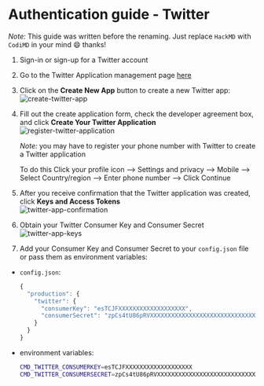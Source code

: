 # Authentication guide - Twitter

*Note:* This guide was written before the renaming. Just replace `HackMD` with `CodiMD` in your mind :smile: thanks!

1. Sign-in or sign-up for a Twitter account

2. Go to the Twitter Application management page [here](https://apps.twitter.com/)

3. Click on the **Create New App** button to create a new Twitter app:  
   ![create-twitter-app](../../images/auth/create-twitter-app.png)

4. Fill out the create application form, check the developer agreement box, and click **Create Your Twitter Application**  
   ![register-twitter-application](../../images/auth/register-twitter-application.png)

   *Note:* you may have to register your phone number with Twitter to create a Twitter application

   To do this Click your profile icon --> Settings and privacy --> Mobile  --> Select Country/region --> Enter phone number --> Click Continue

5. After you receive confirmation that the Twitter application was created, click **Keys and Access Tokens**  
   ![twitter-app-confirmation](../../images/auth/twitter-app-confirmation.png)

6. Obtain your Twitter Consumer Key and Consumer Secret  
   ![twitter-app-keys](../../images/auth/twitter-app-keys.png)

7. Add your Consumer Key and Consumer Secret to your `config.json` file or pass them as environment variables:
  - `config.json`:
    ```javascript
    {
      "production": {
        "twitter": {
          "consumerKey": "esTCJFXXXXXXXXXXXXXXXXXXX",
          "consumerSecret": "zpCs4tU86pRVXXXXXXXXXXXXXXXXXXXXXXXXXXXXXXXXXXXXXX"
        }
      }
    }
    ```

  - environment variables:
    ```sh
    CMD_TWITTER_CONSUMERKEY=esTCJFXXXXXXXXXXXXXXXXXXX
    CMD_TWITTER_CONSUMERSECRET=zpCs4tU86pRVXXXXXXXXXXXXXXXXXXXXXXXXXXXXXXXXXXXXXX
    ```
